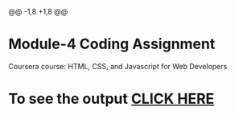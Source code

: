 @@ -1,8 +1,8 @@
# Module-4 Coding Assignment

Coursera course: HTML, CSS, and Javascript for Web Developers

# To see the output [CLICK HERE](https://atharvasb.github.io/coursera-test/module4-solution/index.html)

